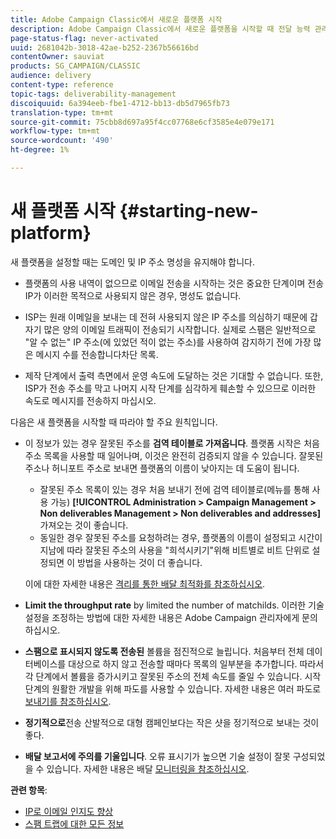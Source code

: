 ```yaml
---
title: Adobe Campaign Classic에서 새로운 플랫폼 시작
description: Adobe Campaign Classic에서 새로운 플랫폼을 시작할 때 전달 능력 관리에 대한 자세한 내용을 살펴보십시오.
page-status-flag: never-activated
uuid: 2681042b-3018-42ae-b252-2367b56616bd
contentOwner: sauviat
products: SG_CAMPAIGN/CLASSIC
audience: delivery
content-type: reference
topic-tags: deliverability-management
discoiquuid: 6a394eeb-fbe1-4712-bb13-db5d7965fb73
translation-type: tm+mt
source-git-commit: 75cbb8d697a95f4cc07768e6cf3585e4e079e171
workflow-type: tm+mt
source-wordcount: '490'
ht-degree: 1%

---
```



# 새 플랫폼 시작 {#starting-new-platform}

새 플랫폼을 설정할 때는 도메인 및 IP 주소 명성을 유지해야 합니다.

* 플랫폼의 사용 내역이 없으므로 이메일 전송을 시작하는 것은 중요한 단계이며 전송 IP가 이러한 목적으로 사용되지 않은 경우, 명성도 없습니다.

* ISP는 원래 이메일을 보내는 데 전혀 사용되지 않은 IP 주소를 의심하기 때문에 갑자기 많은 양의 이메일 트래픽이 전송되기 시작합니다. 실제로 스팸은 일반적으로 &quot;알 수 없는&quot; IP 주소(에 있었던 적이 없는 주소)를 사용하여 감지하기 전에 가장 많은 메시지 수를 전송합니다차단 목록.

* 제작 단계에서 출력 측면에서 운영 속도에 도달하는 것은 기대할 수 없습니다. 또한, ISP가 전송 주소를 막고 나머지 시작 단계를 심각하게 훼손할 수 있으므로 이러한 속도로 메시지를 전송하지 마십시오.

다음은 새 플랫폼을 시작할 때 따라야 할 주요 원칙입니다.

* 이 정보가 있는 경우 잘못된 주소를 **검역 테이블로 가져옵니다**.
플랫폼 시작은 처음 주소 목록을 사용할 때 일어나며, 이것은 완전히 검증되지 않을 수 있습니다. 잘못된 주소나 허니포트 주소로 보내면 플랫폼의 이름이 낮아지는 데 도움이 됩니다.

   * 잘못된 주소 목록이 있는 경우 처음 보내기 전에 검역 테이블로(메뉴를 통해 사용 가능) **[!UICONTROL Administration > Campaign Management > Non deliverables Management > Non deliverables and addresses]** 가져오는 것이 좋습니다.
   * 동일한 경우 잘못된 주소를 요청하려는 경우, 플랫폼의 이름이 설정되고 시간이 지남에 따라 잘못된 주소의 사용을 &quot;희석시키기&quot;위해 비트별로 비트 단위로 설정되면 이 방법을 사용하는 것이 더 좋습니다.

   이에 대한 자세한 내용은 [격리를 통한 배달 최적화를 참조하십시오](../../delivery/using/understanding-quarantine-management.md#optimizing-your-delivery-through-quarantines).
* **Limit the throughput rate** by limited the number of matchilds. 이러한 기술 설정을 조정하는 방법에 대한 자세한 내용은 Adobe Campaign 관리자에게 문의하십시오.
* **스팸으로 표시되지 않도록 전송된** 볼륨을 점진적으로 늘립니다. 처음부터 전체 데이터베이스를 대상으로 하지 않고 전송할 때마다 목록의 일부분을 추가합니다. 따라서 각 단계에서 볼륨을 증가시키고 잘못된 주소의 전체 속도를 줄일 수 있습니다. 시작 단계의 원활한 개발을 위해 파도를 사용할 수 있습니다. 자세한 내용은 여러 파도로 [보내기를 참조하십시오](../../delivery/using/steps-sending-the-delivery.md#sending-using-multiple-waves).
* **정기적으로**&#x200B;전송 산발적으로 대형 캠페인보다는 작은 샷을 정기적으로 보내는 것이 좋다.
* **배달 보고서에 주의를 기울입니다**. 오류 표시기가 높으면 기술 설정이 잘못 구성되었을 수 있습니다. 자세한 내용은 배달 [모니터링을 참조하십시오](../../delivery/using/monitoring-a-delivery.md).

**관련 항목**:
* [IP로 이메일 인지도 향상](https://helpx.adobe.com/campaign/kb/increase-email-rep-ip-warming.html)
* [스팸 트랩에 대한 모든 정보](https://helpx.adobe.com/campaign/kb/spam-traps.html)